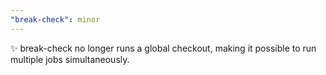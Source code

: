 ```yaml
---
"break-check": minor
---
```


✨ break-check no longer runs a global checkout, making it possible to run multiple jobs simultaneously.
